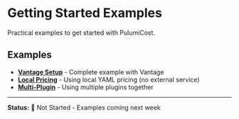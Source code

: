 # Getting Started Examples

Practical examples to get started with PulumiCost.

## Examples

- **[Vantage Setup](vantage-setup.md)** - Complete example with Vantage
- **[Local Pricing](local-pricing.md)** - Using local YAML pricing (no external service)
- **[Multi-Plugin](multi-plugin.md)** - Using multiple plugins together

---

**Status:** 🔴 Not Started - Examples coming next week

